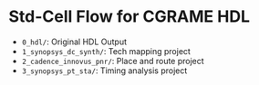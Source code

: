 # Std-Cell Flow for CGRAME HDL

- `0_hdl/`: Original HDL Output
- `1_synopsys_dc_synth/`: Tech mapping project
- `2_cadence_innovus_pnr/`: Place and route project
- `3_synopsys_pt_sta/`: Timing analysis project

